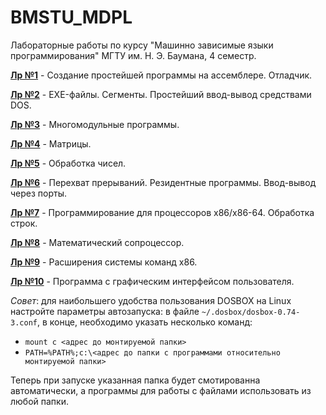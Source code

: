 # BMSTU_MDPL
Лабораторные работы по курсу "Машинно зависимые языки программирования" МГТУ им. Н. Э. Баумана, 4 семестр. 

[__Лр №1__](https://github.com/HanSoloCh/BMSTU_MDPL/tree/main/lab_1) - Создание простейшей программы на ассемблере. Отладчик.<br>

[__Лр №2__](https://github.com/HanSoloCh/BMSTU_MDPL/tree/main/lab_2) - EXE-файлы. Сегменты. Простейший ввод-вывод средствами DOS.<br>

[__Лр №3__](https://github.com/HanSoloCh/BMSTU_MDPL/tree/main/lab_3) - Многомодульные программы.<br>

[__Лр №4__](https://github.com/HanSoloCh/BMSTU_MDPL/tree/main/lab_4) - Матрицы.<br>

[__Лр №5__](https://github.com/HanSoloCh/BMSTU_MDPL/tree/main/lab_5) - Обработка чисел.<br>

[__Лр №6__](https://github.com/HanSoloCh/BMSTU_MDPL/tree/main/lab_6) - Перехват прерываний. Резидентные программы. Ввод-вывод через порты.<br>

[__Лр №7__](https://github.com/HanSoloCh/BMSTU_MDPL/tree/main/lab_7) - Программирование для процессоров x86/x86-64. Обработка строк.<br>

[__Лр №8__](https://github.com/HanSoloCh/BMSTU_MDPL/tree/main/lab_8) - Математический сопроцессор.<br>

[__Лр №9__](https://github.com/HanSoloCh/BMSTU_MDPL/tree/main/lab_9) - Расширения системы команд x86.<br>

[__Лр №10__](https://github.com/HanSoloCh/BMSTU_MDPL/tree/main/lab_10) - Программа с графическим интерфейсом пользователя.<br>

*Совет*: для наибольшего удобства пользования DOSBOX на Linux настройте параметры автозапуска: в файле `~/.dosbox/dosbox-0.74-3.conf`, в конце, необходимо указать несколько команд:
- `mount c <адрес до монтируемой папки>`
- `PATH=%PATH%;c:\<адрес до папки с программами относительно монтируемой папки>`

Теперь при запуске указанная папка будет смотированна автоматически, а программы для работы с файлами использовать из любой папки.
